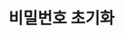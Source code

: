 # 비밀번호 초기화

<api-endpoint openapi-path="./../openapi.yaml" endpoint="/user/{username}" method="delete"/>
